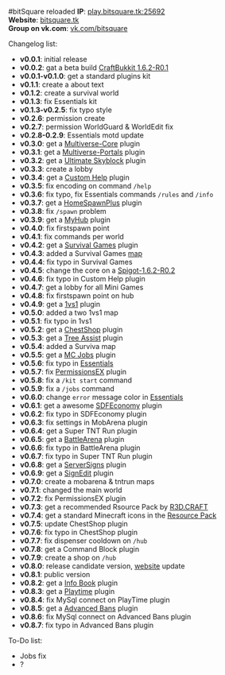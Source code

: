 #bitSquare reloaded
**IP**: [play.bitsquare.tk:25692](#)   
**Website**: [bitsquare.tk](http://bitsquare.tk)   
**Group on vk.com**: [vk.com/bitsquare](http://vk.com/bitsquare)  

Changelog list:

* **v0.0.1**: initial release
* **v0.0.2**: gat a beta build [CraftBukkit 1.6.2-R0.1](http://dl.bukkit.org/downloads/craftbukkit/list/beta/)
* **v0.0.1-v0.1.0**: get a standard plugins kit
* **v0.1.1**: create a about text
* **v0.1.2**: create a survival world
* **v0.1.3**: fix Essentials kit
* **v0.1.3-v0.2.5**: fix typo style
* **v0.2.6**: permission create
* **v0.2.7**: permission WorldGuard & WorldEdit fix
* **v0.2.8-0.2.9**: Essentials motd update
* **v0.3.0**: get a [Multiverse-Core](http://dev.bukkit.org/bukkit-plugins/multiverse-core/) plugin
* **v0.3.1**: get a [Multiverse-Portals](http://dev.bukkit.org/bukkit-plugins/multiverse-core/) plugin
* **v0.3.2**: get a [Ultimate Skyblock](http://dev.bukkit.org/bukkit-plugins/ultimate-skyblock/) plugin
* **v0.3.3**: create a lobby
* **v0.3.4**: get a [Custom Help]() plugin
* **v0.3.5**: fix encoding on command `/help`
* **v0.3.6**: fix typo, fix Essentials commands `/rules` and `/info`
* **v0.3.7**: get a [HomeSpawnPlus](http://dev.bukkit.org/bukkit-plugins/homespawnplus/) plugin
* **v0.3.8**: fix `/spawn` problem
* **v0.3.9**: get a [MyHub](http://dev.bukkit.org/bukkit-plugins/myhub/) plugin
* **v0.4.0**: fix firstspawn point
* **v0.4.1**: fix commands per world
* **v0.4.2**: get a [Survival Games](http://dev.bukkit.org/bukkit-plugins/survival-games/pages/setup/reference/) plugin
* **v0.4.3**: added a Survival Games [map](http://www.minecraftsurvivalgames.com/threads/survival-games-breeze-island.10912/)
* **v0.4.4**: fix typo in Survival Games
* **v0.4.5**: change the core on a [Spigot-1.6.2-R0.2](http://ci.md-5.net/job/Spigot/)
* **v0.4.6**: fix typo in Custom Help plugin
* **v0.4.7**: get a lobby for all Mini Games
* **v0.4.8**: fix firstspawn point on hub
* **v0.4.9**: get a [1vs1](http://dev.bukkit.org/bukkit-plugins/pvp-1vs1/) plugin
* **v0.5.0**: added a two 1vs1 map
* **v0.5.1**: fix typo in 1vs1
* **v0.5.2**: get a [ChestShop](http://dev.bukkit.org/bukkit-plugins/chestshop/) plugin
* **v0.5.3**: get a [Tree Assist](http://dev.bukkit.org/bukkit-plugins/tree-assist/) plugin
* **v0.5.4**: added a Surviva map
* **v0.5.5**: get a [MC Jobs](http://dev.bukkit.org/bukkit-plugins/mcjobs/) plugin
* **v0.5.6**: fix typo in [Essentials](http://dev.bukkit.org/bukkit-plugins/essentials/)
* **v0.5.7**: fix [PermissionsEX](http://dev.bukkit.org/bukkit-plugins/permissionsex/) plugin
* **v0.5.8**: fix a `/kit start` command
* **v0.5.9**: fix a `/jobs` command
* **v0.6.0**: change `error` message color in [Essentials](http://dev.bukkit.org/bukkit-plugins/essentials/)
* **v0.6.1**: get a awesome [SDFEconomy](files/13-v3-0/) plugin
* **v0.6.2**: fix typo in SDFEconomy plugin
* **v0.6.3**: fix settings in MobArena plugin
* **v0.6.4**: get a Super TNT Run plugin
* **v0.6.5**: get a [BattleArena](http://dev.bukkit.org/bukkit-plugins/battlearena/) plugin
* **v0.6.6**: fix typo in BattleArena plugin
* **v0.6.7**: fix typo in Super TNT Run plugin
* **v0.6.8**: get a [ServerSigns](http://dev.bukkit.org/bukkit-plugins/serversigns/) plugin
* **v0.6.9**: get a [SignEdit](http://dev.bukkit.org/bukkit-plugins/signedit/) plugin
* **v0.7.0**: create a mobarena & tntrun maps
* **v0.7.1**: changed the main world
* **v0.7.2**: fix PermissionsEX plugin
* **v0.7.3**: get a recommended Rsource Pack by [R3D.CRAFT](http://www.minecraftforum.net/topic/1182714-162-32x-64x-128x-256x-512x-r3dcraft-default-realismsmooth-realism-v011/)
* **v0.7.4**: get a standard Minecraft icons in the [Resource Pack](http://bistsquare.tk/getpack/)
* **v0.7.5**: update ChestShop plugin
* **v0.7.6**: fix typo in ChestShop plugin
* **v0.7.7**: fix dispenser cooldown on `/hub`
* **v0.7.8**: get a Command Block plugin
* **v0.7.9**: create a shop on `/hub`
* **v0.8.0**: release candidate version, [website](http://bitsquare.tk/) update
* **v0.8.1**: public version
* **v0.8.2**: get a [Info Book](http://dev.bukkit.org/bukkit-plugins/info-book/) plugin
* **v0.8.3**: get a [Playtime](http://dev.bukkit.org/bukkit-plugins/playtime/) plugin
* **v0.8.4**: fix MySql connect on PlayTime plugin
* **v0.8.5**: get a [Advanced Bans](http://dev.bukkit.org/bukkit-plugins/advanced-bans/) plugin
* **v0.8.6**: fix MySql connect on Advanced Bans plugin
* **v0.8.7**: fix typo in Advanced Bans plugin

To-Do list:

* Jobs fix
* ?

